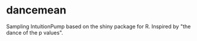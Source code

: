 # dancemean
Sampling IntuitionPump based on the shiny package for R. Inspired by "the dance of the p values". 
